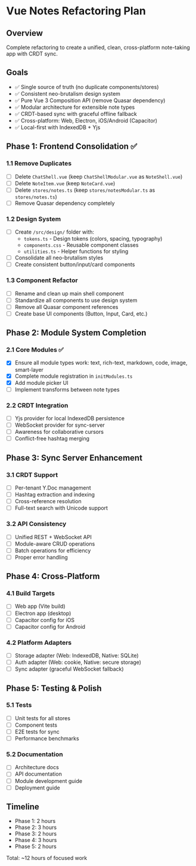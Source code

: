 # Vue Notes Refactoring Plan

## Overview
Complete refactoring to create a unified, clean, cross-platform note-taking app with CRDT sync.

## Goals
- ✅ Single source of truth (no duplicate components/stores)
- ✅ Consistent neo-brutalism design system
- ✅ Pure Vue 3 Composition API (remove Quasar dependency)
- ✅ Modular architecture for extensible note types
- ✅ CRDT-based sync with graceful offline fallback
- ✅ Cross-platform: Web, Electron, iOS/Android (Capacitor)
- ✅ Local-first with IndexedDB + Yjs

## Phase 1: Frontend Consolidation ✅

### 1.1 Remove Duplicates
- [ ] Delete `ChatShell.vue` (keep `ChatShellModular.vue` as `NoteShell.vue`)
- [ ] Delete `NoteItem.vue` (keep `NoteCard.vue`)
- [ ] Delete `stores/notes.ts` (keep `stores/notesModular.ts` as `stores/notes.ts`)
- [ ] Remove Quasar dependency completely

### 1.2 Design System
- [ ] Create `/src/design/` folder with:
  - `tokens.ts` - Design tokens (colors, spacing, typography)
  - `components.css` - Reusable component classes
  - `utilities.ts` - Helper functions for styling
- [ ] Consolidate all neo-brutalism styles
- [ ] Create consistent button/input/card components

### 1.3 Component Refactor
- [ ] Rename and clean up main shell component
- [ ] Standardize all components to use design system
- [ ] Remove all Quasar component references
- [ ] Create base UI components (Button, Input, Card, etc.)

## Phase 2: Module System Completion

### 2.1 Core Modules ✅
- [x] Ensure all module types work: text, rich-text, markdown, code, image, smart-layer
- [x] Complete module registration in `initModules.ts`
- [x] Add module picker UI
- [ ] Implement transforms between note types

### 2.2 CRDT Integration
- [ ] Yjs provider for local IndexedDB persistence
- [ ] WebSocket provider for sync-server
- [ ] Awareness for collaborative cursors
- [ ] Conflict-free hashtag merging

## Phase 3: Sync Server Enhancement

### 3.1 CRDT Support
- [ ] Per-tenant Y.Doc management
- [ ] Hashtag extraction and indexing
- [ ] Cross-reference resolution
- [ ] Full-text search with Unicode support

### 3.2 API Consistency
- [ ] Unified REST + WebSocket API
- [ ] Module-aware CRUD operations
- [ ] Batch operations for efficiency
- [ ] Proper error handling

## Phase 4: Cross-Platform

### 4.1 Build Targets
- [ ] Web app (Vite build)
- [ ] Electron app (desktop)
- [ ] Capacitor config for iOS
- [ ] Capacitor config for Android

### 4.2 Platform Adapters
- [ ] Storage adapter (Web: IndexedDB, Native: SQLite)
- [ ] Auth adapter (Web: cookie, Native: secure storage)
- [ ] Sync adapter (graceful WebSocket fallback)

## Phase 5: Testing & Polish

### 5.1 Tests
- [ ] Unit tests for all stores
- [ ] Component tests
- [ ] E2E tests for sync
- [ ] Performance benchmarks

### 5.2 Documentation
- [ ] Architecture docs
- [ ] API documentation
- [ ] Module development guide
- [ ] Deployment guide

## Timeline
- Phase 1: 2 hours
- Phase 2: 3 hours
- Phase 3: 2 hours
- Phase 4: 3 hours
- Phase 5: 2 hours

Total: ~12 hours of focused work
